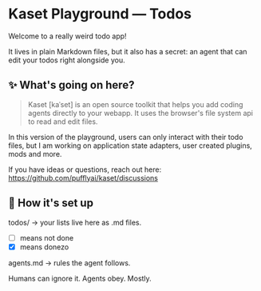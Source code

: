 # Kaset Playground — Todos

Welcome to a really weird todo app!

It lives in plain Markdown files, but it also has a secret: an agent that can edit your todos right alongside you.

## ✨ What's going on here?

> Kaset [kaˈset] is an open source toolkit that helps you add coding agents directly to your webapp. It uses the browser's file system api to read and edit files.

In this version of the playground, users can only interact with their todo files, but I am working on application state adapters, user created plugins, mods and more.

If you have ideas or questions, reach out here: https://github.com/pufflyai/kaset/discussions

## 📂 How it's set up

todos/ → your lists live here as .md files.

- [ ] means not done
- [x] means donezo

agents.md → rules the agent follows.

Humans can ignore it. Agents obey. Mostly.
